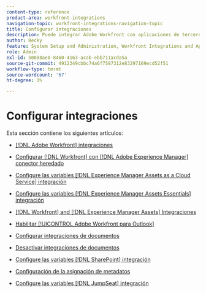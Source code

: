 ```yaml
---
content-type: reference
product-area: workfront-integrations
navigation-topic: workfront-integrations-navigation-topic
title: Configurar integraciones
description: Puede integrar Adobe Workfront con aplicaciones de terceros. Las integraciones pueden ampliar la utilidad de Workfront y adaptarla a las necesidades de su organización.
author: Becky
feature: System Setup and Administration, Workfront Integrations and Apps
role: Admin
exl-id: 50088ae0-8460-4163-acab-ebb711acda5a
source-git-commit: 4912349cbbc74a6f7587312e83297169ecd52f51
workflow-type: tm+mt
source-wordcount: '67'
ht-degree: 1%

---
```


# Configurar integraciones

Esta sección contiene los siguientes artículos:

* [[!DNL Adobe Workfront] integraciones](../../administration-and-setup/configure-integrations/workfront-integrations-1.md)
* [Configurar [!DNL Workfront] con [!DNL Adobe Experience Manager] conector heredado](../../administration-and-setup/configure-integrations/configure-workfront-aem.md)
* [Configure las variables [!DNL Experience Manager Assets as a Cloud Service] integración](../../administration-and-setup/configure-integrations/configure-aacs-integration.md)
* [Configure las variables [!DNL Experience Manager Assets Essentials] integración](../../documents/adobe-workfront-for-experience-manager-assets-essentials/setup-asset-essentials.md)
* [[!DNL Workfront] and [!DNL Experience Manager Assets] Integraciones](../../documents/workfront-and-experience-manager-integrations/wf-experience-manager-integrations.md)
* [Habilitar [!UICONTROL Adobe Workfront para Outlook]](../../administration-and-setup/configure-integrations/enable-workfront-for-outlook.md)
* [Configurar integraciones de documentos](../../administration-and-setup/configure-integrations/configure-document-integrations.md)
* [Desactivar integraciones de documentos](../../administration-and-setup/configure-integrations/disable-document-integrations.md)
* [Configure las variables [!DNL SharePoint] integración](../../administration-and-setup/configure-integrations/configure-sharepoint-integration.md)
* [Configuración de la asignación de metadatos](../../administration-and-setup/configure-integrations/set-up-metadata-mapping.md)

   <!--
  <li data-mc-conditions="QuicksilverOrClassic.Draft mode"><a href="../../administration-and-setup/configure-integrations/create-oauth-application.md" class="MCXref xref" xrefformat="{para}">Create OAuth2 applications for Workfront integrations</a> </li>
  -->

   <!--
  <li data-mc-conditions="QuicksilverOrClassic.Draft mode"><a href="../../administration-and-setup/configure-integrations/manage-custom-oauth2-apps.md" class="MCXref xref" xrefformat="{para}">View and manage custom OAuth2 applications</a> </li>
  -->

* [Configure las variables [!DNL JumpSeat] integración](/help/quicksilver/administration-and-setup/configure-integrations/configure-jumpseat.md)

